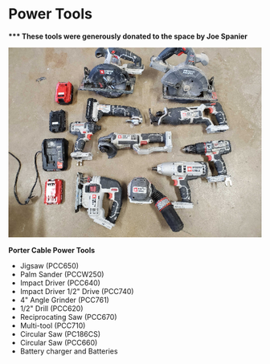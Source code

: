 # Power Tools

**\*\*\* These tools were generously donated to the space by Joe Spanier**

![](../.gitbook/assets/image%20%28120%29.png)

**Porter Cable Power Tools**

* Jigsaw \(PCC650\)
*  Palm Sander \(PCCW250\)
* Impact Driver \(PCC640\)
* Impact Driver 1/2" Drive \(PCC740\)
* 4" Angle Grinder \(PCC761\)
* 1/2" Drill \(PCC620\)
* Reciprocating Saw \(PCC670\)
* Multi-tool \(PCC710\)
* Circular Saw \(PC186CS\)
* Circular Saw \(PCC660\)
* Battery charger and Batteries





